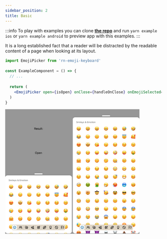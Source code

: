 ```yaml
---
sidebar_position: 2
title: Basic
---
```


:::info
To play with examples you can clone [**the repo**](https://github.com/TheWidlarzGroup/rn-emoji-keyboard.git) and run `yarn example ios` or `yarn example android` to preview app with this examples.
:::

It is a long established fact that a reader will be distracted by the readable content of a page when looking at its layout.

```jsx
import EmojiPicker from 'rn-emoji-keyboard'

const ExampleComponent = () => {
  // ...

  return (
    <EmojiPicker open={isOpen} onClose={handleOnClose} onEmojiSelected={handleOnEmojiSelected} />
  )
}
```

![Preview](../../../assets/img/light-preview.jpg)
